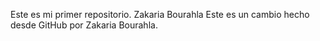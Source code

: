 Este es mi primer repositorio. Zakaria Bourahla
Este es un cambio hecho desde GitHub por Zakaria Bourahla.
